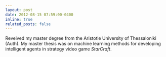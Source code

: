 ```yaml
---
layout: post
date: 2012-08-15 07:59:00-0400
inline: true
related_posts: false
---
```


Reveived my master degree from the Aristotle University of Thessaloniki (Auth). My master thesis was on machine learning methods for developing intelligent agents in strategy video game <em>StarCraft</em>.